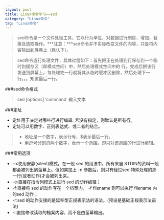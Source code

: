 ```yaml
---
layout: post
title: Linux命令学习——sed
category: "Linux命令"
tag: "Linux命令"
---
```


>  sed命令是一个文件处理工具，它以行为单位，对数据进行删除、增加、替换及选取操作。***注意：***sed命令并不实际改变文件的内容，只是将内容输出到屏幕上（默认下）。      

>  sed命令逐行处理文件，具体过程如下：首先把正在处理到行保存到一个临时到缓存区（即模式空间）中，然后处理模式空间中的
行，完成后把该行发送到屏幕上。每处理完一行就将其从临时缓冲区删除，然后处理下一行。。。知道最后一行。   

###sed命令格式
>  sed [options] ‘command’ 输入文本 

###定址
+ 定址用于决定对哪些行进行编辑. 若没有指定，则默认是所有行。    
+ 定址可以用数字、正则表达式、或二者的结合。   

>  + 地址是一个数字，表示行号，$表示最后一行。
>  + 用逗号分割的两个数字，表示一个范围。即只对该范围的行进行编辑。


###常用选项
+ -n∶使用安静(silent)模式。在一般 sed 的用法中，所有来自 STDIN的资料一般都会被列出到萤幕上。但如果加上 -n 参数后，则只有经过sed 特殊处理的那一行(或者动作)才会被列出来。  
+ -e∶直接在指令列模式上进行 sed 的动作编辑；       
+ -f∶直接将 sed 的动作写在一个档案内， -f filename 则可以执行 filename 内的sed 动作；    
+ -r∶sed 的动作支援的是延伸型正规表示法的语法。(预设是基础正规表示法语法)     
+ -i∶直接修改读取的档案内容，而不是由萤幕输出。      
